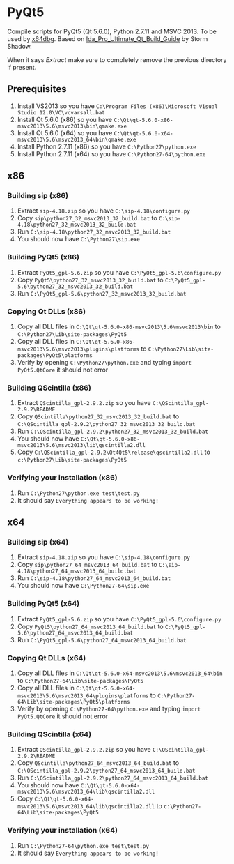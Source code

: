 # PyQt5

Compile scripts for PyQt5 (Qt 5.6.0), Python 2.7.11 and MSVC 2013. To be used by [x64dbg](http://x64dbg.com). Based on [Ida_Pro_Ultimate_Qt_Build_Guide](https://github.com/techbliss/Ida_Pro_Ultimate_Qt_Build_Guide) by Storm Shadow.

When it says *Extract* make sure to completely remove the previous directory if present.

## Prerequisites

1. Install VS2013 so you have `C:\Program Files (x86)\Microsoft Visual Studio 12.0\VC\vcvarsall.bat`
2. Install Qt 5.6.0 (x86) so you have `C:\Qt\qt-5.6.0-x86-msvc2013\5.6\msvc2013\bin\qmake.exe`
3. Install Qt 5.6.0 (x64) so you have `C:\Qt\qt-5.6.0-x64-msvc2013\5.6\msvc2013_64\bin\qmake.exe`
4. Install Python 2.7.11 (x86) so you have `C:\Python27\python.exe`
5. Install Python 2.7.11 (x64) so you have `C:\Python27-64\python.exe`

## x86

### Building sip (x86)

1. Extract `sip-4.18.zip` so you have `C:\sip-4.18\configure.py`
2. Copy `sip\python27_32_msvc2013_32_build.bat` to `C:\sip-4.18\python27_32_msvc2013_32_build.bat`
3. Run `C:\sip-4.18\python27_32_msvc2013_32_build.bat`
4. You should now have `C:\Python27\sip.exe`

### Building PyQt5 (x86)

1. Extract `PyQt5_gpl-5.6.zip` so you have `C:\PyQt5_gpl-5.6\configure.py`
2. Copy `PyQt5\python27_32_msvc2013_32_build.bat` to `C:\PyQt5_gpl-5.6\python27_32_msvc2013_32_build.bat`
3. Run `C:\PyQt5_gpl-5.6\python27_32_msvc2013_32_build.bat`

### Copying Qt DLLs (x86)

1. Copy all DLL files in `C:\Qt\qt-5.6.0-x86-msvc2013\5.6\msvc2013\bin` to `C:\Python27\Lib\site-packages\PyQt5`
2. Copy all DLL files in `C:\Qt\qt-5.6.0-x86-msvc2013\5.6\msvc2013\plugins\platforms` to `C:\Python27\Lib\site-packages\PyQt5\platforms`
3. Verify by opening `C:\Python27\python.exe` and typing `import PyQt5.QtCore` it should not error

### Building QScintilla (x86)

1. Extract `QScintilla_gpl-2.9.2.zip` so you have `C:\QScintilla_gpl-2.9.2\README`
2. Copy `QScintilla\python27_32_msvc2013_32_build.bat` to `C:\QScintilla_gpl-2.9.2\python27_32_msvc2013_32_build.bat`
3. Run `C:\QScintilla_gpl-2.9.2\python27_32_msvc2013_32_build.bat`
4. You should now have `C:\Qt\qt-5.6.0-x86-msvc2013\5.6\msvc2013\lib\qscintilla2.dll`
5. Copy `C:\QScintilla_gpl-2.9.2\Qt4Qt5\release\qscintilla2.dll` to `c:\Python27\Lib\site-packages\PyQt5`

### Verifying your installation (x86)

1. Run `C:\Python27\python.exe test\test.py`
2. It should say `Everything appears to be working!`

## x64

### Building sip (x64)

1. Extract `sip-4.18.zip` so you have `C:\sip-4.18\configure.py`
2. Copy `sip\python27_64_msvc2013_64_build.bat` to `C:\sip-4.18\python27_64_msvc2013_64_build.bat`
3. Run `C:\sip-4.18\python27_64_msvc2013_64_build.bat`
4. You should now have `C:\Python27-64\sip.exe`

### Building PyQt5 (x64)

1. Extract `PyQt5_gpl-5.6.zip` so you have `C:\PyQt5_gpl-5.6\configure.py`
2. Copy `PyQt5\python27_64_msvc2013_64_build.bat` to `C:\PyQt5_gpl-5.6\python27_64_msvc2013_64_build.bat`
3. Run `C:\PyQt5_gpl-5.6\python27_64_msvc2013_64_build.bat`

### Copying Qt DLLs (x64)

1. Copy all DLL files in `C:\Qt\qt-5.6.0-x64-msvc2013\5.6\msvc2013_64\bin` to `C:\Python27-64\Lib\site-packages\PyQt5`
2. Copy all DLL files in `C:\Qt\qt-5.6.0-x64-msvc2013\5.6\msvc2013_64\plugins\platforms` to `C:\Python27-64\Lib\site-packages\PyQt5\platforms`
3. Verify by opening `C:\Python27-64\python.exe` and typing `import PyQt5.QtCore` it should not error

### Building QScintilla (x64)

1. Extract `QScintilla_gpl-2.9.2.zip` so you have `C:\QScintilla_gpl-2.9.2\README`
2. Copy `QScintilla\python27_64_msvc2013_64_build.bat` to `C:\QScintilla_gpl-2.9.2\python27_64_msvc2013_64_build.bat`
3. Run `C:\QScintilla_gpl-2.9.2\python27_64_msvc2013_64_build.bat`
4. You should now have `C:\Qt\qt-5.6.0-x64-msvc2013\5.6\msvc2013_64\lib\qscintilla2.dll`
5. Copy `C:\Qt\qt-5.6.0-x64-msvc2013\5.6\msvc2013_64\lib\qscintilla2.dll` to `c:\Python27-64\Lib\site-packages\PyQt5`

### Verifying your installation (x64)

1. Run `C:\Python27-64\python.exe test\test.py`
2. It should say `Everything appears to be working!`